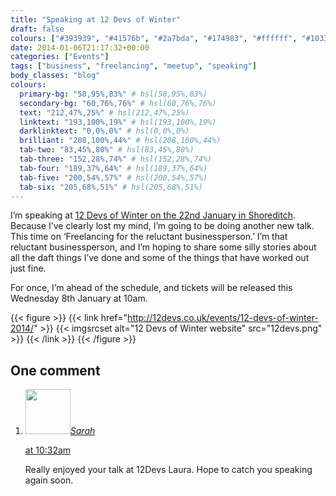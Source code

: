 ```yaml
---
title: "Speaking at 12 Devs of Winter"
draft: false
colours: ["#393939", "#41576b", "#2a7bda", "#174983", "#ffffff", "#10335b", "#e1e1e1"]
date: 2014-01-06T21:17:32+00:00
categories: ["Events"]
tags: ["business", "freelancing", "meetup", "speaking"]
body_classes: "blog"
colours:
  primary-bg: "58,95%,83%" # hsl(58,95%,83%)
  secondary-bg: "60,76%,76%" # hsl(60,76%,76%)
  text: "212,47%,25%" # hsl(212,47%,25%)
  linktext: "193,100%,19%" # hsl(193,100%,19%)
  darklinktext: "0,0%,0%" # hsl(0,0%,0%)
  brilliant: "208,100%,44%" # hsl(208,100%,44%)
  tab-two: "83,45%,80%" # hsl(83,45%,80%)
  tab-three: "152,28%,74%" # hsl(152,28%,74%)
  tab-four: "189,37%,64%" # hsl(189,37%,64%)
  tab-five: "200,54%,57%" # hsl(200,54%,57%)
  tab-six: "205,68%,51%" # hsl(205,68%,51%)
---
```


I’m speaking at [12 Devs of Winter on the 22nd January in Shoreditch](http://12devs.co.uk/events/12-devs-of-winter-2014/). Because I’ve clearly lost my mind, I’m going to be doing another new talk. This time on ‘Freelancing for the reluctant businessperson.’ I’m that reluctant businessperson, and I’m hoping to share some silly stories about all the daft things I’ve done and some of the things that have worked out just fine.

For once, I’m ahead of the schedule, and tickets will be released this Wednesday 8th January at 10am.

{{< figure >}}
  {{< link href="http://12devs.co.uk/events/12-devs-of-winter-2014/" >}}
  	{{< imgsrcset alt="12 Devs of Winter website" src="12devs.png" >}}
  {{< /link >}}
{{< /figure >}}

## One comment

<ol class="commentlist">
	<li class="comment even thread-even depth-1" id="li-comment-8883">
			<div class="comment-author vcard">
			<img alt='' src='https://secure.gravatar.com/avatar/dda5af3d4dab972a2611af8d3f9ee8a4?s=72&amp;d=mm&amp;r=g' srcset='https://secure.gravatar.com/avatar/dda5af3d4dab972a2611af8d3f9ee8a4?s=144&amp;d=mm&amp;r=g 2x' class='avatar avatar-72 photo' height='72' width='72' /><cite class="fn"><a href='http://www.sarahevansdesign.co.uk' rel='external nofollow' class='url'>Sarah</a></cite>
				<aside class="comment-meta commentmetadata"><p><a href="#comment-8883"><time datetime="2014-01-25T10:32:01+00:00" pubdate class="published">
		 at <span class="hours">10:32am</span></time></a></p>
	</aside>
	</div>
	<div class="comment-entry">
		Really enjoyed your talk at 12Devs Laura. Hope to catch you speaking again soon.
	</div>
</li>
</ol>
